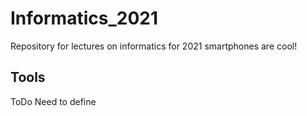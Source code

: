 # Informatics_2021

Repository for lectures on informatics for 2021
smartphones are cool!

## Tools

ToDo Need to define